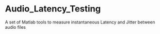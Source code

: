 # Audio_Latency_Testing
 A set of Matlab tools to measure instantaneous Latency and Jitter between audio files
